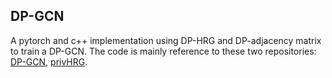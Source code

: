 ## DP-GCN
A pytorch and c++ implementation using DP-HRG and DP-adjacency matrix to train a DP-GCN. The code is mainly reference to these two repositories: [DP-GCN](https://github.com/AI-secure/DP-GCN), [privHRG](https://github.com/kaseyxiao/privHRG).
